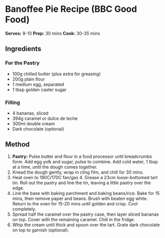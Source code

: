 # Banoffee Pie Recipe (BBC Good Food)

**Serves:** 8-10
**Prep:** 30 mins
**Cook:** 30-35 mins

## Ingredients

### For the Pastry
*   100g chilled butter (plus extra for greasing)
*   200g plain flour
*   1 medium egg, separated
*   1 tbsp golden caster sugar

### Filling
*   4 bananas, sliced
*   394g caramel or dulce de leche
*   300ml double cream
*   Dark chocolate (optional)

## Method

1.  **Pastry:** Pulse butter and flour in a food processor until breadcrumbs form. Add egg yolk and sugar, pulse to combine. Add cold water, 1 tbsp at a time, until the dough comes together.
2.  Knead the dough gently, wrap in cling film, and chill for 30 mins.
3.  Heat oven to 190C/170C fan/gas 4. Grease a 23cm loose-bottomed tart tin. Roll out the pastry and line the tin, leaving a little pastry over the edge.
4.  Line the base with baking parchment and baking beans/rice. Bake for 15 mins, then remove paper and beans. Brush with beaten egg white. Return to the oven for 15-20 mins until golden and crisp. Cool completely.
5.  Spread half the caramel over the pastry case, then layer sliced bananas on top. Cover with the remaining caramel. Chill in the fridge.
6.  Whip the cream until thick and spoon over the tart. Grate dark chocolate on top to garnish (optional).
